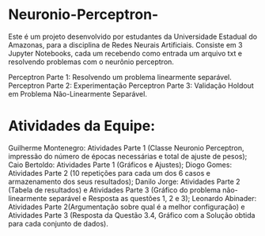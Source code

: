 # Neuronio-Perceptron-
Este é um projeto desenvolvido por estudantes da Universidade Estadual do Amazonas, para a disciplina de Redes Neurais Artificiais.
Consiste em 3 Jupyter Notebooks, cada um recebendo como entrada um arquivo txt e resolvendo problemas com o neurônio perceptron.

Perceptron Parte 1: Resolvendo um problema linearmente separável.
Perceptron Parte 2: Experimentação
Perceptron Parte 3: Validação Holdout em Problema Não-Linearmente Separável.

# Atividades da Equipe:
Guilherme Montenegro: Atividades Parte 1 (Classe Neuronio Perceptron, impressão do número de épocas necessárias e total de ajuste de pesos);
Caio Bertoldo: Atividades Parte 1 (Gráficos e Ajustes);
Diogo Gomes: Atividades Parte 2 (10 repetições para cada um dos 6 casos e armazenamento dos seus resultados);
Danilo Jorge: Atividades Parte 2 (Tabela  de resultados) e Atividades Parte 3 (Gráfico do problema não-linearmente separável e Resposta as questões 1, 2 e 3);
Leonardo Abinader: Atividades Parte 2(Argumentação sobre qual é a melhor configuração) e Atividades Parte 3 (Resposta da Questão 3.4, Gráfico com a Solução obtida para cada conjunto de dados).